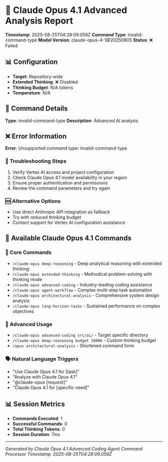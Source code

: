 # 🧠 Claude Opus 4.1 Advanced Analysis Report

**Timestamp**: 2025-08-25T04:28:09.058Z
**Command Type**: invalid-command-type
**Model Version**: claude-opus-4-1@20250805
**Status**: ❌ Failed

## 📊 Configuration

- **Target**: Repository-wide
- **Extended Thinking**: ❌ Disabled
- **Thinking Budget**: N/A tokens
- **Temperature**: N/A

## 🎯 Command Details

**Type**: invalid-command-type
**Description**: Advanced AI analysis

## ❌ Error Information

**Error**: Unsupported command type: invalid-command-type

### 🔧 Troubleshooting Steps
1. Verify Vertex AI access and project configuration
2. Check Claude Opus 4.1 model availability in your region
3. Ensure proper authentication and permissions
4. Review the command parameters and try again

### 🆘 Alternative Options
- Use direct Anthropic API integration as fallback
- Try with reduced thinking budget
- Contact support for Vertex AI configuration assistance

## 🔄 Available Claude Opus 4.1 Commands

### 🎯 Core Commands
- `/claude-opus deep-reasoning` - Deep analytical reasoning with extended thinking
- `/claude-opus extended-thinking` - Methodical problem-solving with thinking mode
- `/claude-opus advanced-coding` - Industry-leading coding assistance  
- `/claude-opus agent-workflow` - Complex multi-step task automation
- `/claude-opus architectural-analysis` - Comprehensive system design analysis
- `/claude-opus long-horizon-tasks` - Sustained performance on complex objectives

### 🎯 Advanced Usage
- `/claude-opus advanced-coding src/ai/` - Target specific directory
- `/claude-opus deep-reasoning budget 10000` - Custom thinking budget
- `/opus architectural-analysis` - Shortened command form

### 🗣️ Natural Language Triggers
- "Use Claude Opus 4.1 for [task]"
- "Analyze with Claude Opus 4.1"
- "@claude-opus [request]"
- "Claude Opus 4.1 for [specific need]"

## 📊 Session Metrics

- **Commands Executed**: 1
- **Successful Commands**: 0
- **Total Thinking Tokens**: 0
- **Session Duration**: 7ms

---
*Generated by Claude Opus 4.1 Advanced Coding Agent Command Processor*
*Timestamp: 2025-08-25T04:28:09.059Z*